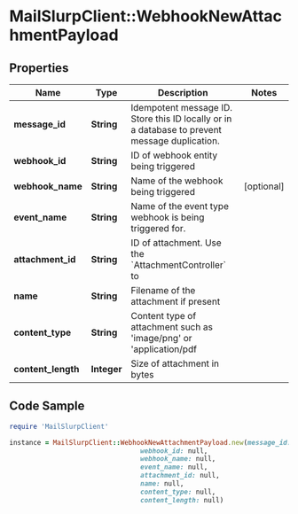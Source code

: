 # MailSlurpClient::WebhookNewAttachmentPayload

## Properties

Name | Type | Description | Notes
------------ | ------------- | ------------- | -------------
**message_id** | **String** | Idempotent message ID. Store this ID locally or in a database to prevent message duplication. | 
**webhook_id** | **String** | ID of webhook entity being triggered | 
**webhook_name** | **String** | Name of the webhook being triggered | [optional] 
**event_name** | **String** | Name of the event type webhook is being triggered for. | 
**attachment_id** | **String** | ID of attachment. Use the &#x60;AttachmentController&#x60; to | 
**name** | **String** | Filename of the attachment if present | 
**content_type** | **String** | Content type of attachment such as &#39;image/png&#39; or &#39;application/pdf | 
**content_length** | **Integer** | Size of attachment in bytes | 

## Code Sample

```ruby
require 'MailSlurpClient'

instance = MailSlurpClient::WebhookNewAttachmentPayload.new(message_id: null,
                                 webhook_id: null,
                                 webhook_name: null,
                                 event_name: null,
                                 attachment_id: null,
                                 name: null,
                                 content_type: null,
                                 content_length: null)
```


